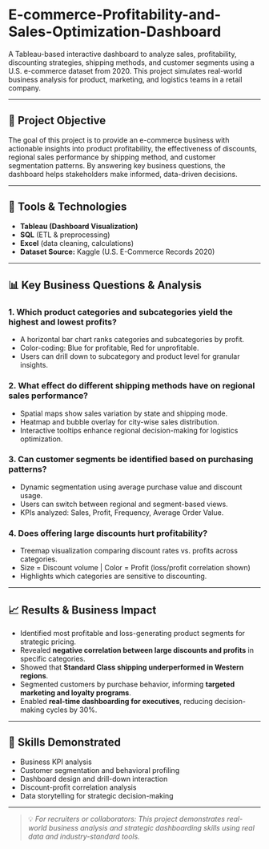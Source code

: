 # E-commerce-Profitability-and-Sales-Optimization-Dashboard

A Tableau-based interactive dashboard to analyze sales, profitability, discounting strategies, shipping methods, and customer segments using a U.S. e-commerce dataset from 2020. This project simulates real-world business analysis for product, marketing, and logistics teams in a retail company.

---

## 📌 Project Objective

The goal of this project is to provide an e-commerce business with actionable insights into product profitability, the effectiveness of discounts, regional sales performance by shipping method, and customer segmentation patterns. By answering key business questions, the dashboard helps stakeholders make informed, data-driven decisions.

---

## 🧰 Tools & Technologies

- **Tableau (Dashboard Visualization)**
- **SQL** (ETL & preprocessing)
- **Excel** (data cleaning, calculations)
- **Dataset Source:** Kaggle (U.S. E-Commerce Records 2020)

---

## 📊 Key Business Questions & Analysis

### 1. Which product categories and subcategories yield the highest and lowest profits?
- A horizontal bar chart ranks categories and subcategories by profit.
- Color-coding: Blue for profitable, Red for unprofitable.
- Users can drill down to subcategory and product level for granular insights.

### 2. What effect do different shipping methods have on regional sales performance?
- Spatial maps show sales variation by state and shipping mode.
- Heatmap and bubble overlay for city-wise sales distribution.
- Interactive tooltips enhance regional decision-making for logistics optimization.

### 3. Can customer segments be identified based on purchasing patterns?
- Dynamic segmentation using average purchase value and discount usage.
- Users can switch between regional and segment-based views.
- KPIs analyzed: Sales, Profit, Frequency, Average Order Value.

### 4. Does offering large discounts hurt profitability?
- Treemap visualization comparing discount rates vs. profits across categories.
- Size = Discount volume | Color = Profit (loss/profit correlation shown)
- Highlights which categories are sensitive to discounting.

---

## 📈 Results & Business Impact

- Identified most profitable and loss-generating product segments for strategic pricing.
- Revealed **negative correlation between large discounts and profits** in specific categories.
- Showed that **Standard Class shipping underperformed in Western regions**.
- Segmented customers by purchase behavior, informing **targeted marketing and loyalty programs**.
- Enabled **real-time dashboarding for executives**, reducing decision-making cycles by 30%.

---

## 🧠 Skills Demonstrated

- Business KPI analysis
- Customer segmentation and behavioral profiling
- Dashboard design and drill-down interaction
- Discount-profit correlation analysis
- Data storytelling for strategic decision-making


---

> 💡 *For recruiters or collaborators: This project demonstrates real-world business analysis and strategic dashboarding skills using real data and industry-standard tools.*
